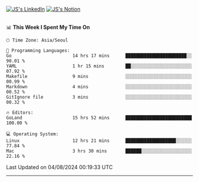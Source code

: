 
[![JS's LinkedIn](https://img.shields.io/badge/LinkedIn-blue?style=for-the-badge&logo=linkedin)](https://www.linkedin.com/in/jaeseung-lee-5a2a32139/) 
[![JS's Notion](https://img.shields.io/badge/Notion-black?style=for-the-badge&logo=notion)](https://bit.ly/ljswiki1) <br><br>
<!-- ![JS's GitHub stats](https://github-readme-stats-lemon-five.vercel.app/api?username=tkxkd0159&hide=contribs,prs,stars,issues&show_icons=true&theme=react&include_all_commits=true)   -->
<!-- ![Top Langs](https://github-readme-stats-lemon-five.vercel.app/api/top-langs/?username=tkxkd0159&layout=compact&hide=jupyter%20notebook,scss,html,css&langs_count=10)  -->


<!--START_SECTION:waka-->
📊 **This Week I Spent My Time On** 

```text
🕑︎ Time Zone: Asia/Seoul

💬 Programming Languages: 
Go                       14 hrs 17 mins      ███████████████████████░░   90.01 % 
YAML                     1 hr 15 mins        ██░░░░░░░░░░░░░░░░░░░░░░░   07.92 % 
Makefile                 9 mins              ░░░░░░░░░░░░░░░░░░░░░░░░░   00.99 % 
Markdown                 4 mins              ░░░░░░░░░░░░░░░░░░░░░░░░░   00.52 % 
GitIgnore file           3 mins              ░░░░░░░░░░░░░░░░░░░░░░░░░   00.32 % 

🔥 Editors: 
GoLand                   15 hrs 52 mins      █████████████████████████   100.00 % 

💻 Operating System: 
Linux                    12 hrs 21 mins      ███████████████████░░░░░░   77.84 % 
Mac                      3 hrs 30 mins       ██████░░░░░░░░░░░░░░░░░░░   22.16 % 
```


 Last Updated on 04/08/2024 00:19:33 UTC
<!--END_SECTION:waka-->

---
<!---
<a href="https://github.com/tkxkd0159/books">
  <img align="center" src="https://github-readme-stats-lemon-five.vercel.app/api/pin/?username=tkxkd0159&repo=books&theme=react" />
</a>
-->

<!---
- 🔭 I’m currently working on ...
- 🌱 I’m currently learning blockchain and distributed network
- 👯 I’m looking to collaborate on ...
- 🤔 I’m looking for help with ...
- 💬 Ask me about ...
- 📫 How to reach me: ...
- 😄 Pronouns: ...
- ⚡ Fun fact: ...
-->
